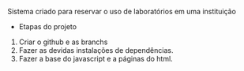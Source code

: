 Sistema criado para reservar o uso de laboratórios em uma instituição

- Etapas do projeto

1. Criar o github e as branchs
2. Fazer as devidas instalações de dependências.
3. Fazer a base do javascript e a páginas do html.
